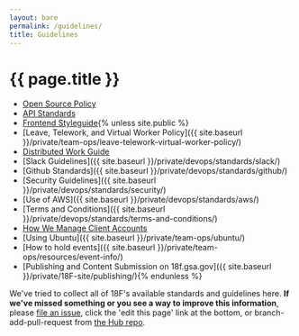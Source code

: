 ```yaml
---
layout: bare
permalink: /guidelines/
title: Guidelines
---
```

# {{ page.title }}

* [Open Source Policy](https://github.com/18F/open-source-policy)
* [API Standards](https://github.com/18F/api-standards)
* [Frontend Styleguide](https://github.com/18F/frontend-style-guide){% unless site.public %}
* [Leave, Telework, and Virtual Worker Policy]({{ site.baseurl }}/private/team-ops/leave-telework-virtual-worker-policy/)
* [Distributed Work Guide](https://docs.google.com/a/gsa.gov/document/d/16ozBoXxTnWutvp63mr5Q8phN21IRFD3LYm3BtgYkQg0/edit)
* [Slack Guidelines]({{ site.baseurl }}/private/devops/standards/slack/)
* [Github Standards]({{ site.baseurl }}/private/devops/standards/github/)
* [Security Guidelines]({{ site.baseurl }}/private/devops/standards/security/)
* [Use of AWS]({{ site.baseurl }}/private/devops/standards/aws/)
* [Terms and Conditions]({{ site.baseurl }}/private/devops/standards/terms-and-conditions/)
* [How We Manage Client Accounts](https://docs.google.com/a/gsa.gov/document/d/1PIgWhoAifBmx6K-ihh8h9HRPQz1Mlj0TKHWv-UNWE-4/)
* [Using Ubuntu]({{ site.baseurl }}/private/team-ops/ubuntu/)
* [How to hold events]({{ site.baseurl }}/private/team-ops/resources/event-info/)
* [Publishing and Content Submission on 18f.gsa.gov]({{ site.baseurl }}/private/18F-site/publishing/){% endunless %}

We've tried to collect all of 18F's available standards and guidelines here. **If we've missed something or you see a way to improve this information**, please [file an issue](https://github.com/18F/hub/issues), click the 'edit this page' link at the bottom, or branch-add-pull-request from [the Hub repo](https://github.com/18F/hub).
